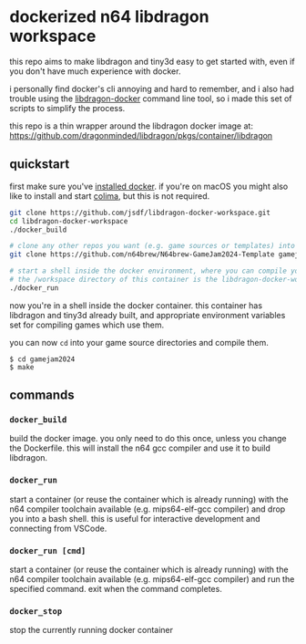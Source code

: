 # dockerized n64 libdragon workspace

this repo aims to make libdragon and tiny3d easy to get started with, even if you
don't have much experience with docker.

i personally find docker's cli annoying and hard to remember, and i also had trouble
using the [libdragon-docker](https://github.com/anacierdem/libdragon-docker) command line
tool, so i made this set of scripts to simplify the process.

this repo is a thin wrapper around the libdragon docker image at:
https://github.com/dragonminded/libdragon/pkgs/container/libdragon

## quickstart

first make sure you've [installed docker](https://docs.docker.com/get-started/get-docker/). if you're on macOS you might also like to install and start [colima](https://github.com/abiosoft/colima), but this is not required.

```bash
git clone https://github.com/jsdf/libdragon-docker-workspace.git
cd libdragon-docker-workspace 
./docker_build

# clone any other repos you want (e.g. game sources or templates) into this directory
git clone https://github.com/n64brew/N64brew-GameJam2024-Template gamejam2024

# start a shell inside the docker environment, where you can compile your games.
# the /workspace directory of this container is the libdragon-docker-workspace directory.
./docker_run
```

now you're in a shell inside the docker container.
this container has libdragon and tiny3d already built, and 
appropriate environment variables set for compiling games
which use them.

you can now `cd` into your game source directories and compile them.

```
$ cd gamejam2024
$ make
```

## commands

### `docker_build`

build the docker image. you only need to do this once, unless you change the Dockerfile.
this will install the n64 gcc compiler and use it to build libdragon.

### `docker_run`

start a container (or reuse the container which is already running) with the n64 compiler toolchain available (e.g. mips64-elf-gcc compiler) and drop you into a bash shell.
this is useful for interactive development and connecting from VSCode.
 
### `docker_run [cmd]`

start a container (or reuse the container which is already running) with the n64 compiler toolchain available (e.g. mips64-elf-gcc compiler) and run the specified command.
exit when the command completes.

### `docker_stop`

stop the currently running docker container
